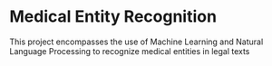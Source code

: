 # Medical Entity Recognition
This project encompasses the use of Machine Learning and Natural Language Processing to recognize medical entities in legal texts
